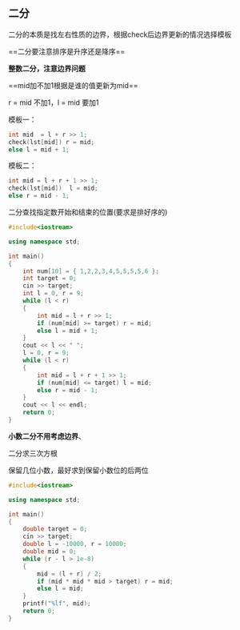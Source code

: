 ## 二分

二分的本质是找左右性质的边界，根据check后边界更新的情况选择模板

==二分要注意排序是升序还是降序==

**整数二分，注意边界问题**

==mid加不加1根据是谁的值更新为mid==

r = mid 不加1，l = mid 要加1

模板一：

```c++
int mid  = l + r >> 1;
check(lst[mid]) r = mid;
else l = mid + 1;
```

模板二：

```c++
int mid = l + r + 1 >> 1;
check(lst[mid])  l = mid;
else r = mid - 1;
```



二分查找指定数开始和结束的位置(要求是排好序的)

```c++
#include<iostream>

using namespace std;

int main()
{
	int num[10] = { 1,2,2,3,4,5,5,5,5,6 };
	int target = 0;
	cin >> target;
	int l = 0, r = 9;
	while (l < r)
	{
		int mid = l + r >> 1;
		if (num[mid] >= target) r = mid;
		else l = mid + 1;
	}
	cout << l << " ";
	l = 0, r = 9;
	while (l < r)
	{
		int mid = l + r + 1 >> 1;
		if (num[mid] <= target) l = mid;
		else r = mid - 1;
	}
	cout << l << endl;
	return 0;
}
```

**小数二分不用考虑边界**、

二分求三次方根

保留几位小数，最好求到保留小数位的后两位

```c++
#include<iostream>

using namespace std;

int main()
{
	double target = 0;
	cin >> target;
	double l = -10000, r = 10000;
	double mid = 0;
	while (r - l > 1e-8)
	{
		mid = (l + r) / 2; 
		if (mid * mid * mid > target) r = mid;
		else l = mid;
	}
	printf("%lf", mid);
	return 0;
}
```

